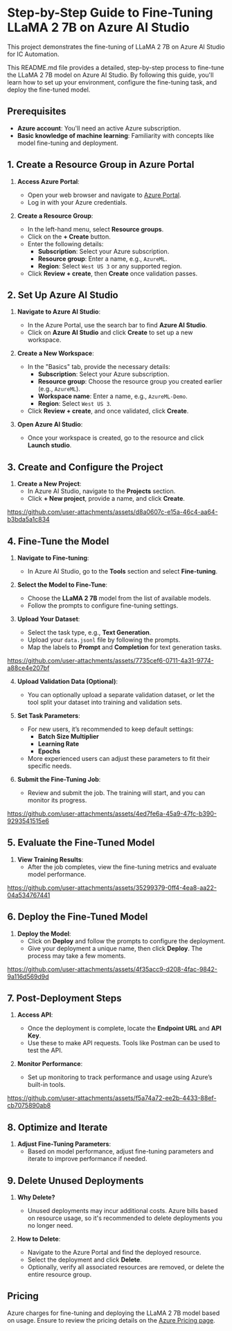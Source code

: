 # Step-by-Step Guide to Fine-Tuning LLaMA 2 7B on Azure AI Studio

This project demonstrates the fine-tuning of LLaMA 2 7B on Azure AI Studio for IC Automation.

This README.md file provides a detailed, step-by-step process to fine-tune the LLaMA 2 7B model on Azure AI Studio. By following this guide, you'll learn how to set up your environment, configure the fine-tuning task, and deploy the fine-tuned model.

## Prerequisites

- **Azure account**: You'll need an active Azure subscription.
- **Basic knowledge of machine learning**: Familiarity with concepts like model fine-tuning and deployment.

## 1. Create a Resource Group in Azure Portal

1. **Access Azure Portal**:
    - Open your web browser and navigate to [Azure Portal](https://portal.azure.com/).
    - Log in with your Azure credentials.

2. **Create a Resource Group**:
    - In the left-hand menu, select **Resource groups**.
    - Click on the **+ Create** button.
    - Enter the following details:
      - **Subscription**: Select your Azure subscription.
      - **Resource group**: Enter a name, e.g., `AzureML`.
      - **Region**: Select `West US 3` or any supported region.
    - Click **Review + create**, then **Create** once validation passes.

## 2. Set Up Azure AI Studio

1. **Navigate to Azure AI Studio**:
    - In the Azure Portal, use the search bar to find **Azure AI Studio**.
    - Click on **Azure AI Studio** and click **Create** to set up a new workspace.

2. **Create a New Workspace**:
    - In the "Basics" tab, provide the necessary details:
      - **Subscription**: Select your Azure subscription.
      - **Resource group**: Choose the resource group you created earlier (e.g., `AzureML`).
      - **Workspace name**: Enter a name, e.g., `AzureML-Demo`.
      - **Region**: Select `West US 3`.
    - Click **Review + create**, and once validated, click **Create**.

3. **Open Azure AI Studio**:
    - Once your workspace is created, go to the resource and click **Launch studio**.

## 3. Create and Configure the Project

1. **Create a New Project**:
    - In Azure AI Studio, navigate to the **Projects** section.
    - Click **+ New project**, provide a name, and click **Create**.

https://github.com/user-attachments/assets/d8a0607c-e15a-46c4-aa64-b3bda5a1c834

## 4. Fine-Tune the Model

1. **Navigate to Fine-tuning**:
    - In Azure AI Studio, go to the **Tools** section and select **Fine-tuning**.

2. **Select the Model to Fine-Tune**:
    - Choose the **LLaMA 2 7B** model from the list of available models.
    - Follow the prompts to configure fine-tuning settings.

3. **Upload Your Dataset**:
    - Select the task type, e.g., **Text Generation**.
    - Upload your `data.jsonl` file by following the prompts.
    - Map the labels to **Prompt** and **Completion** for text generation tasks.

https://github.com/user-attachments/assets/7735cef6-0711-4a31-9774-a88ce4e207bf

4. **Upload Validation Data (Optional)**:
    - You can optionally upload a separate validation dataset, or let the tool split your dataset into training and validation sets.
      

5. **Set Task Parameters**:
    - For new users, it’s recommended to keep default settings:
        - **Batch Size Multiplier**
        - **Learning Rate**
        - **Epochs**
    - More experienced users can adjust these parameters to fit their specific needs.

6. **Submit the Fine-Tuning Job**:
    - Review and submit the job. The training will start, and you can monitor its progress.

https://github.com/user-attachments/assets/4ed7fe6a-45a9-47fc-b390-9293541515e6

## 5. Evaluate the Fine-Tuned Model

1. **View Training Results**:
    - After the job completes, view the fine-tuning metrics and evaluate model performance.

https://github.com/user-attachments/assets/35299379-0ff4-4ea8-aa22-04a534767441

## 6. Deploy the Fine-Tuned Model

1. **Deploy the Model**:
    - Click on **Deploy** and follow the prompts to configure the deployment.
    - Give your deployment a unique name, then click **Deploy**. The process may take a few moments.
  
https://github.com/user-attachments/assets/4f35acc9-d208-4fac-9842-9a116d569d9d

## 7. Post-Deployment Steps

1. **Access API**:
    - Once the deployment is complete, locate the **Endpoint URL** and **API Key**.
    - Use these to make API requests. Tools like Postman can be used to test the API.

2. **Monitor Performance**:
    - Set up monitoring to track performance and usage using Azure’s built-in tools.
      
https://github.com/user-attachments/assets/f5a74a72-ee2b-4433-88ef-cb7075890ab8

## 8. Optimize and Iterate

1. **Adjust Fine-Tuning Parameters**:
    - Based on model performance, adjust fine-tuning parameters and iterate to improve performance if needed.

## 9. Delete Unused Deployments

1. **Why Delete?**
    - Unused deployments may incur additional costs. Azure bills based on resource usage, so it's recommended to delete deployments you no longer need.

2. **How to Delete**:
    - Navigate to the Azure Portal and find the deployed resource.
    - Select the deployment and click **Delete**.
    - Optionally, verify all associated resources are removed, or delete the entire resource group.

## Pricing

Azure charges for fine-tuning and deploying the LLaMA 2 7B model based on usage. Ensure to review the pricing details on the [Azure Pricing page](https://azure.microsoft.com/en-us/pricing/).

